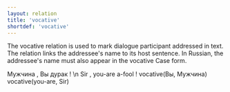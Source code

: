 ```yaml
---
layout: relation
title: 'vocative'
shortdef: 'vocative'
---
```


The vocative relation is used to mark dialogue participant addressed in text. The relation links the addressee's name to its host sentence. In Russian, the addressee's name must also appear in the vocative Case form.

Мужчина , Вы дурак ! \n Sir , you-are a-fool !
vocative(Вы, Мужчина)
vocative(you-are, Sir)
